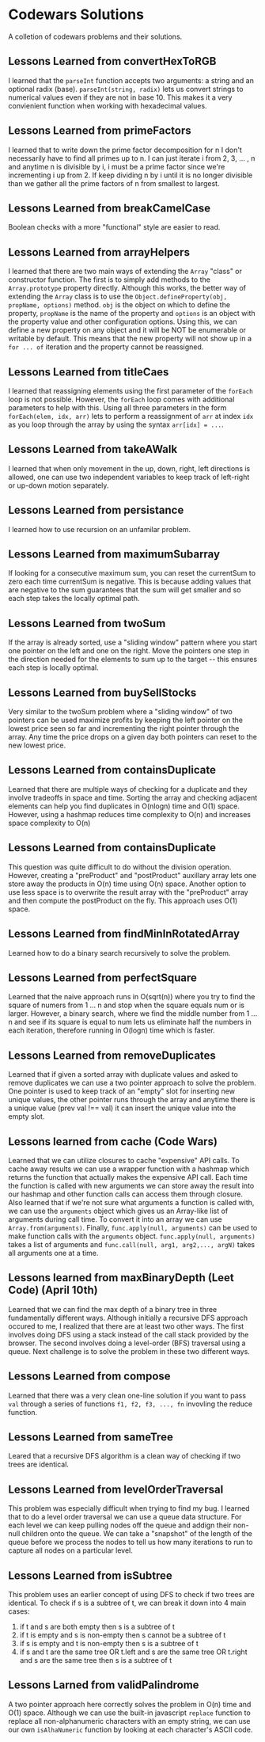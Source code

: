 # Codewars Solutions

A colletion of codewars problems and their solutions.

## Lessons Learned from convertHexToRGB

I learned that the `parseInt` function accepts two arguments: a string and an optional radix (base). `parseInt(string, radix)` lets us convert strings to numerical values even if they are not in base 10.  This makes it a very convienient function when working with hexadecimal values.

## Lessons Learned from primeFactors
I learned that to write down the prime factor decomposition for n I don't necessarily have to find all primes up to n. I can just iterate i from 2, 3, ... , n and anytime n is divisible by i, i must be a prime factor since we're incrementing i up from 2. If keep dividing n by i until it is no longer divisible than we gather all the prime factors of n from smallest to largest.

## Lessons Learned from breakCamelCase
Boolean checks with a more "functional" style are easier to read. 

## Lessons Learned from arrayHelpers
I learned that there are two main ways of extending the `Array` "class" or constructor function. The first is to simply add methods to the `Array.prototype` property directly. Although this works, the better way of extending the `Array` class is to use the `Object.defineProperty(obj, propName, options)` method. `obj` is the object on which to define the property, `propName` is the name of the property and `options` is an object with the property value and other configuration options. Using this, we can define a new property on any object and it will be NOT be enumerable or writable by default. This means that the new property will not show up in a `for ... of` iteration and the property cannot be reassigned.

## Lessons Learned from titleCaes
I learned that reassigning elements using the first parameter of the `forEach` loop is not possible. However, the `forEach` loop comes with additional parameters to help with this.  Using all three parameters in the form `forEach(elem, idx, arr)` lets to perform a reassignment of `arr` at index `idx` as you loop through the array by using the syntax `arr[idx] = ...`.

## Lessons Learned from takeAWalk
I learned that when only movement in the up, down, right, left directions is allowed, one can use two independent variables to keep track of left-right or up-down motion separately.

## Lessons Learned from persistance
I learned how to use recursion on an unfamilar problem. 

## Lessons Learned from maximumSubarray
If looking for a consecutive maximum sum, you can reset the currentSum to zero each time currentSum is negative. This is because adding values that are negative to the sum guarantees that the sum will get smaller and so each step takes the locally optimal path.

## Lessons Learned from twoSum
If the array is already sorted, use a "sliding window" pattern where you start one pointer on the left and one on the right. Move the pointers one step in the direction needed for the elements to sum up to the target -- this ensures each step is locally optimal.

## Lessons Learned from buySellStocks
Very similar to the twoSum problem where a "sliding window" of two pointers can be used maximize profits by keeping the left pointer on the lowest price seen so far and incrementing the right pointer through the array.  Any time the price drops on a given day both pointers can reset to the new lowest price.

## Lessons Learned from containsDuplicate
Learned that there are multiple ways of checking for a duplicate and they involve tradeoffs in space and time. Sorting the array and checking adjacent elements can help you find duplicates in O(nlogn) time and O(1) space. However, using a hashmap reduces time complexity to O(n) and increases space complexity to O(n)

## Lessons Learned from containsDuplicate
This question was quite difficult to do without the division operation. However, creating a "preProduct" and "postProduct" auxillary array lets one store away the products in O(n) time using O(n) space. Another option to use less space is to overwrite the result array with the "preProduct" array and then compute the postProduct on the fly. This approach uses O(1) space.

## Lessons Learned from findMinInRotatedArray
Learned how to do a binary search recursively to solve the problem.

## Lessons Learned from perfectSquare
Learned that the naive approach runs in O(sqrt(n)) where you try to find the square of numers from 1 ... n and stop when the square equals num or is larger. However, a binary search, where we find the middle number from 1 ... n and see if its square is equal to num lets us eliminate half the numbers in each iteration, therefore running in O(logn) time which is faster.

## Lessons Learned from removeDuplicates
Learned that if given a sorted array with duplicate values and asked to remove duplicates we can use a two pointer approach to solve the problem. One pointer is used to keep track of an "empty" slot for inserting new unique values, the other pointer runs through the array and anytime there is a unique value (prev val !== val) it can insert the unique value into the empty slot.

## Lessons learned from cache (Code Wars)
Learned that we can utilize closures to cache "expensive" API calls. To cache away results we can use a wrapper function with a hashmap which returns the function that actually makes the expensive API call. Each time the function is called with new arguments we can store away the result into our hashmap and other function calls can access them through closure.
Also learned that if we're not sure what arguments a function is called with, we can use the `arguments` object which gives us an Array-like list of arguments during call time. To convert it into an array we can use `Array.from(arguments)`.
Finally, `func.apply(null, arguments)` can be used to make function calls with the `arguments` object. `func.apply(null, arguments)` takes a list of arguments and `func.call(null, arg1, arg2,..., argN)` takes all arguments one at a time.

## Lessons learned from maxBinaryDepth (Leet Code) (April 10th)
Learned that we can find the max depth of a binary tree in three fundamentally different ways. Although initially a recursive DFS approach occured to me, I realized that there are at least two other ways.  The first involves doing DFS using a stack instead of the call stack provided by the browser. The second involves doing a level-order (BFS) traversal using a queue. Next challenge is to solve the problem in these two different ways.

## Lessons Learned from compose
Learned that there was a very clean one-line solution if you want to pass `val` through a series of functions `f1, f2, f3, ..., fn` invovling the reduce function.

## Lessons Learned from sameTree
Leared that a recursive DFS algorithm is a clean way of checking if two trees are identical.

## Lessons Learned from levelOrderTraversal
This problem was especially difficult when trying to find my bug. I learned that to do a level order traversal we can use a queue data structure. For each level we can keep pulling nodes off the queue and addign their non-null children onto the queue. We can take a "snapshot" of the length of the queue before we process the nodes to tell us how many iterations to run to capture all nodes on a particular level.

## Lessons Learned from isSubtree
This problem uses an earlier concept of using DFS to check if two trees are identical. To check if s is a subtree of t, we can break it down into 4 main cases:
1. if t and s are both empty then s is a subtree of t
2. if t is empty and s is non-empty then s cannot be a subtree of t
3. if s is empty and t is non-empty then s is a subtree of t
4. if s and t are the same tree OR t.left and s are the same tree OR t.right and s are the same tree then s is a subtree of t

## Lessons Larned from validPalindrome
A two pointer approach here correctly solves the problem in O(n) time and O(1) space. Although we can use the built-in javascript `replace` function to replace all non-alphanumeric characters with an empty string, we can use our own `isAlhaNumeric` function by looking at each character's ASCII code.